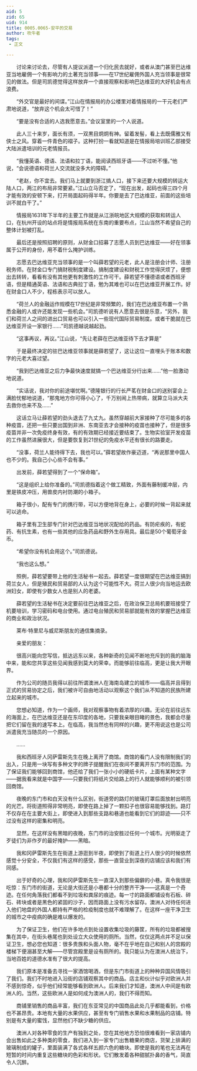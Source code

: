 ```yaml
---
aid: 5
zid: 65
uid: 914
title: 0005.0065-安平的交易
author: 吹牛者
tags: 
 - 正文

---
```




　　讨论来讨论去，尽管有人提议派遣一个归化民去就好，或者从澳门甚至巴达维亚当地雇佣一个有影响力的土著充当领事——在17世纪雇佣外国人充当领事是很常见的做法。但是司凯德觉得这样放弃一个直接观察和影响巴达维亚的大好机会有点浪费。

　　“外交官是最好的间谍。”江山在情报局的办公楼里对着情报局的一干元老们严肃地说道，“放弃这个机会太可惜了！”

　　“要是没有合适的人选我愿意去。”会议室里的一个人说道。

　　此人三十来岁，面长有须，一双黒目炯炯有神。留着发髻，看上去既儒雅又有侠士之风。穿着一件青色的褶子。这种打扮一看就知道是在情报局培训班乙部接受大陆派遣培训的元老情报员。

　　“我懂英语、德语、法语和拉丁语，能阅读西班牙语——不过听不懂。”他说，“会说德语和荷兰人交流就没多大的障碍。”

　　“老赵，你不宜去。我们马上就要到浙江搞人口，接下来还要大规模的转运大陆人口，两江的布局非常要紧。”江山立马否定了，“现在出发，起码也得三四个月才能有效的安顿下来，打开局面起码得半年。你要是去了巴达维亚，前面的这些培训不就白干了。”

　　情报局1631年下半年的主要工作就是从江浙皖地区大规模的获取和转运人口，在杭州开设的站点将是情报局系统在东南的重要布点，江山当然不希望自己的整体计划被打乱。

　　最后还是按照招聘的原则，从财金口招募了志愿人员到巴达维亚——好在领事属于公开的身份，用不着什么掩护训练。

　　志愿去巴达维亚充当领事的是一个叫薛若望的元老，此人是注册会计师、注册税务师。在财金口专门搞财税制度建设。搞制度建设和财税工作觉得厌烦了，便想出去转转，看看有没有其他更有刺激性的工作可干。薛若望不懂德语或者西班牙语，但是精通英语、法语和古典拉丁语，勉为其难也可以在巴达维亚开展工作。好在财金口人不少，程栋表示可以放人。

　　“荷兰人的金融运作规模在17世纪是非常频繁的，我们在巴达维亚布置一个熟悉金融的人或许还能发现一些机会。”司凯德听说有人愿意去很是乐意，“另外，我们和荷兰人之间的进出口贸易也可以引入一些现代国际贸易制度。或者干脆就在巴达维亚开设一家银行……”司凯德越说越起劲。

　　“这事再议，再议。”江山说，“先让老薛在巴达维亚待下去才算是”

　　于是最终决定的驻巴达维亚领事就是薛若望了，这让这位一直埋头于账本和数字的元老大喜过望。

　　“我到巴达维亚之后力争最快速度就搞一个巴达维亚分行出来……”他一脸激动地说道。

　　“实话说，我对你的前途堪忧啊。”德隆银行的行长严茗在财金口的送别宴会上满脸忧郁地说道，“那鬼地方你可得小心了，千万别闹上热带病，就算立马派大夫去救你也来不及……”

　　这话立马让薛若望的劲头退去了九丈九。虽然穿越前大家接种了尽可能多的各种疫苗，还把一些只要出国到非洲、东南亚去才会接种的疫苗也接种了，但是很多疫苗并非一次免疫终身有效，有的有效期已经接近要结束了。生物实验室开发疫苗的工作虽然进展很大，但是要恢复到21世纪的免疫水平还有很长的路要走。

　　“没事，荷兰人能待得下去，我也可以。”薛若望故作豪迈道，“再说那里中国人也不少的。我自己小心些不会有事。”

　　出发前，薛若望得到了一个“保命箱”。

　　“这是组织上给你准备的。”司凯德指着这个做工精致，外面有藤制缓冲层，内里是铁皮冲压，用兽皮内衬防潮的小箱子。

　　箱子很小，配有专门的携行带，可以方便地背在身上，必要的时候一背起来就可以逃命。

　　箱子里有卫生部专门针对巴达维亚当地状况配给的药品。有防疟疾的，有蛇药、有抗生素，也有一些其他的应急药品和野外生存用具。最后是50个葡萄牙金币。

　　“希望你没有机会用这个。”司凯德说。

　　“我也这么想。”

　　照例，薛若望要带上他的生活秘书一起去。薛若望一度很期望在巴达维亚搞到荷兰女人，但是殖民和贸易部的人认为这个可能性不大。荷兰人很少向当地运去欧洲妇女，即使有少数女人也是别人的老婆。

　　薛若望的生活秘书在决定要前往巴达维亚之后，在政治保卫总局机要班接受了机要培训，学习密码和电台使用。通过电台殖民和贸易部就能有效的掌握巴达维亚的商业和政治状况。

　　莱布·特里尼与威尼斯朋友的通信集摘录。

　　亲爱的朋友：

　　很高兴能向您写信，抵达远东以来，各种新奇的见闻不断地充斥到的我的脑海中来，能和您共享这些见闻我感到莫大的荣幸。而能够前往临高，更是让我大开眼界。

　　作为公司的随员我得以前往所谓澳洲人在海南岛建立的城市——临高并且得到正式的贸易协定之后，我们被许可自由地活动以观察这个我们从不知道的民族所建立起来的城市。

　　您想必知道，作为一个画师，我对观察事物有着浓厚的兴趣。无论在前往远东的海面上，在巴达维亚还是在东印度的各地，只要我亲眼目睹的景色，我都会尽量把它们留在我的速写本上。在临高，我当然也有同样的兴趣，更不用说这也是公司派遣我充当随员的一个原因。

　　……

　　我和西班牙人冈萨雷斯先生在晚上离开了商馆。商馆的看门人没有限制我们的出入，只是用一块写有多种文字的牌子提醒我们在夜间不要离开东门市的范围。为了保证我们能够回到商馆，他还给了我们一张小小的硬纸卡片，上面有某种文字——据我看来就是中国字——只要我们将纸片交给路上的行人就能够顺利的被引领回商馆。

　　夜晚的东门市和白天没有什么区别，街道旁的路灯的玻璃灯罩后面放射出明亮的光芒。将街道照得非常明亮，即使在路上掉了一颗扣子也很容易能够找到。路灯不仅存在在主要大街上，即使进入到那些支路和巷道也能看到它们的踪迹——只不过没有这样的密集和明亮。

　　显然，在这样没有黑暗的夜晚，东门市的治安胜过任何一个城市。光明驱走了歹徒们为非作歹的最好掩护——黑暗。

　　我和冈萨雷斯先生在街道上游逛到半夜，即使到了街道上行人很少的时候依然感觉十分安全，不仅我们有这样的感受，那些一直营业到深夜的店铺应该和我们有同感。

　　出于好奇的心理，我和冈萨雷斯先生一直深入到那些偏僻的小巷。真令我很是吃惊：东门市的街道，无论是大街还是小巷都十分的整齐干净——这真是一个奇迹。在任何角落我们都看不到垃圾和粪尿的痕迹。每一寸的路面都铺设有石板、碎石、砖块或者是黑色的紧固的沙子，因而路面上没有污水留存。澳洲人对待任何进入他们地盘的外国人都持有严格的检疫制度也就不难理解了。在这样一座干净卫生的城市之中疫病的确是难以爆发的。

　　为了保证卫生，他们在许多地点到处设置收集垃圾的藤筐，所有的垃圾都被搜集在其中，在街头巷尾也到处设立大众使用的厕所。当然，仅仅这两点并不足以保证卫生，想必您也知道：很多贵族和头面人物，毫不在乎地在自己和别人的宫殿的楼梯下便溺甚至大解——尽管宫殿里是设有厕所的。我只能认为在澳洲人统治下，当地百姓的道德水准有了很大的提高。

　　我们原本是准备去寻找一家酒馆喝酒，但是东门市街道上的种种异国风情吸引了我们。我们不时地进入沿街的店铺观察其中的商品。店主和伙计似乎对欧洲人并不感到惊奇，似乎他们经常能够看到欧洲人。后来我们才知道，澳洲人中间是有欧洲人的。当然，这些欧洲人是如何成为澳洲人的，我们不得而知。

　　商铺里销售的商品丰富，我们在东亚常见的中国商品此处几乎都能看到，价格也不甚昂贵。本地有大量的水果供应，甚至有专门销售水果和水果制品的店铺。特别是有大量的蜜饯，显然他们不缺少糖的供应。

　　澳洲人对各种零食的生产有独到之处，您在其他地方恐怕很难看到一家店铺内会出售如此之多种类的零食，我们进入到一家专门出售糖果的商店，货架上排满的玻璃制成的罐子，里面装满了各式各样五颜六色的糖块。即使是我的笔也无法再在短暂的时间内重复这些糖块的色彩和形状。它们散发着各种甜腻扑鼻的香气，简直令人沉醉。


